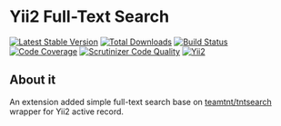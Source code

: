 # Yii2 Full-Text Search

[![Latest Stable Version](https://poser.pugx.org/vxm/yii2-search/v/stable)](https://packagist.org/packages/vxm/yii2-search)
[![Total Downloads](https://poser.pugx.org/vxm/yii2-search/downloads)](https://packagist.org/packages/vxm/yii2-search)
[![Build Status](https://travis-ci.org/vuongxuongminh/yii2-search.svg?branch=master)](https://travis-ci.org/vuongxuongminh/yii2-search)
[![Code Coverage](https://scrutinizer-ci.com/g/vuongxuongminh/yii2-search/badges/coverage.png?b=master)](https://scrutinizer-ci.com/g/vuongxuongminh/yii2-search/?branch=master)
[![Scrutinizer Code Quality](https://scrutinizer-ci.com/g/vuongxuongminh/yii2-search/badges/quality-score.png?b=master)](https://scrutinizer-ci.com/g/vuongxuongminh/yii2-search/?branch=master)
[![Yii2](https://img.shields.io/badge/Powered_by-Yii_Framework-green.svg?style=flat)](http://www.yiiframework.com/)

## About it

An extension added simple full-text search base on [teamtnt/tntsearch](https://github.com/teamtnt/tntsearch) wrapper for Yii2 active record.
